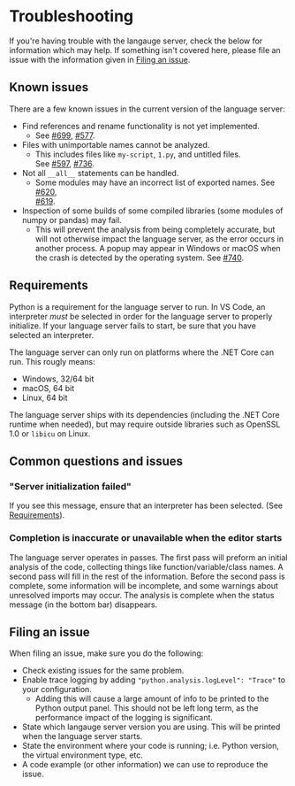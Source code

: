 # Troubleshooting

If you're having trouble with the langauge server, check the below for information which
may help. If something isn't covered here, please file an issue with the information given
in [Filing an issue](#filing-an-issue).


## Known issues

There are a few known issues in the current version of the language server:

- Find references and rename functionality is not yet implemented.
    - See [#699](https://github.com/Microsoft/python-language-server/issues/699),
    [#577](https://github.com/Microsoft/python-language-server/issues/577).
- Files with unimportable names cannot be analyzed.
    - This includes files like `my-script`, `1.py`, and untitled files.\
    See [#597](https://github.com/Microsoft/python-language-server/issues/597),
    [#736](https://github.com/Microsoft/python-language-server/issues/736).
- Not all `__all__` statements can be handled.
    - Some modules may have an incorrect list of exported names.
    See [#620](https://github.com/Microsoft/python-language-server/issues/620),\
    [#619](https://github.com/Microsoft/python-language-server/issues/619).
- Inspection of some builds of some compiled libraries (some modules of numpy or pandas) may fail.
    - This will prevent the analysis from being completely accurate, but will not otherwise impact the
    language server, as the error occurs in another process. A popup may appear in Windows or macOS
    when the crash is detected by the operating system.
    See [#740](https://github.com/Microsoft/python-language-server/issues/740).


## Requirements

Python is a requirement for the language server to run. In VS Code, an interpreter
_must_ be selected in order for the language server to properly initialize. If your
language server fails to start, be sure that you have selected an interpreter.

The language server can only run on platforms where the .NET Core can run. This rougly means:

- Windows, 32/64 bit
- macOS, 64 bit
- Linux, 64 bit

The language server ships with its dependencies (including the .NET Core runtime when needed),
but may require outside libraries such as OpenSSL 1.0 or `libicu` on Linux.


## Common questions and issues

### "Server initialization failed"

If you see this message, ensure that an interpreter has been selected. (See [Requirements](#requirements)).

### Completion is inaccurate or unavailable when the editor starts

The language server operates in passes. The first pass will preform an initial analysis
of the code, collecting things like function/variable/class names. A second pass will
fill in the rest of the information. Before the second pass is complete, some information
will be incomplete, and some warnings about unresolved imports may occur. The analysis is
complete when the status message (in the bottom bar) disappears.


## Filing an issue

When filing an issue, make sure you do the following:

- Check existing issues for the same problem.
- Enable trace logging by adding `"python.analysis.logLevel": "Trace"` to your configuration.
    - Adding this will cause a large amount of info to be printed to the Python output panel.
    This should not be left long term, as the performance impact of the logging is significant.
- State which langauge server version you are using. This will be printed when the language server starts.
- State the environment where your code is running; i.e. Python version, the virtual environment type, etc.
- A code example (or other information) we can use to reproduce the issue.
